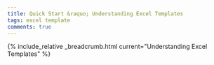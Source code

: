 ```yaml
---
title: Quick Start &raquo; Understanding Excel Templates
tags: excel template
comments: true
---
```

{% include_relative _breadcrumb.html current="Understanding Excel Templates" %}
